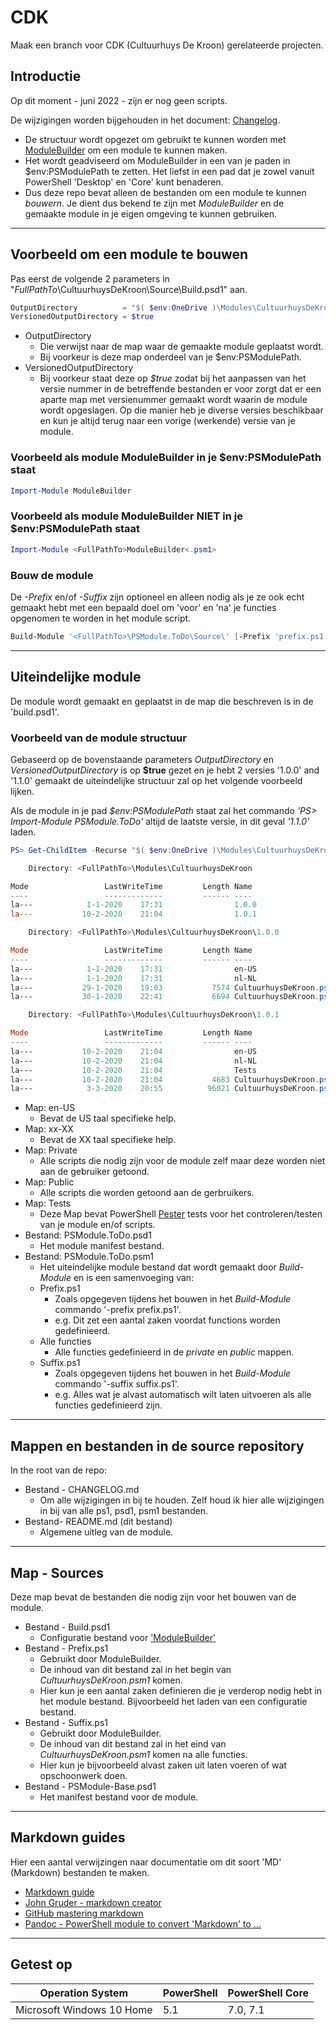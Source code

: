 # CDK

Maak een branch voor CDK (Cultuurhuys De Kroon) gerelateerde projecten.

## Introductie

Op dit moment - juni 2022 - zijn er nog geen scripts.

De wijzigingen worden bijgehouden in het document: [Changelog](CHANGELOG.md).

* De structuur wordt opgezet om gebruikt te kunnen worden met [ModuleBuilder](https://github.com/PoshCode/ModuleBuilder) om een module te kunnen maken.
* Het wordt geadviseerd om ModuleBuilder in een van je paden in $env:PSModulePath te zetten. Het liefst in een pad dat je zowel vanuit  PowerShell 'Desktop' en 'Core' kunt benaderen.
* Dus deze repo bevat alleen de bestanden om een module te kunnen *bouwern*. Je dient dus bekend te zijn met _ModuleBuilder_ en de gemaakte module in je eigen omgeving te kunnen gebruiken.

---

## Voorbeeld om een module te bouwen

Pas eerst de volgende 2 parameters in "_FullPathTo_\CultuurhuysDeKroon\Source\Build.psd1" aan.

```PowerShell
OutputDirectory          = "$( $env:OneDrive )\Modules\CultuurhuysDeKroon"
VersionedOutputDirectory = $true
```

* OutputDirectory
  * Die verwijst naar de map waar de gemaakte module geplaatst wordt.
  * Bij voorkeur is deze map onderdeel van je $env:PSModulePath.
* VersionedOutputDirectory
  * Bij voorkeur staat deze op _$true_ zodat bij het aanpassen van het versie nummer in de betreffende bestanden er voor zorgt dat er een aparte map met versienummer gemaakt wordt waarin de module wordt opgeslagen. Op die manier heb je diverse versies beschikbaar en kun je altijd terug naar een vorige (werkende) versie van je module.

### Voorbeeld als module ModuleBuilder in je $env:PSModulePath staat

```PowerShell
Import-Module ModuleBuilder
```

### Voorbeeld als module ModuleBuilder NIET in je $env:PSModulePath staat

```PowerShell
Import-Module <FullPathTo>ModuleBuilder<.psm1>
```

### Bouw de module

De _-Prefix_ en/of _-Suffix_ zijn optioneel en alleen nodig als je ze ook echt gemaakt hebt met een bepaald doel om 'voor' en 'na' je functies opgenomen te worden in het module script.

```PowerShell
Build-Module '<FullPathTo>\PSModule.ToDo\Source\' [-Prefix 'prefix.ps1'] [-Suffix 'suffix.ps1']
```

---

## Uiteindelijke module

De module wordt gemaakt en geplaatst in de map die beschreven is in de 'build.psd1'.

### Voorbeeld van de module structuur

Gebaseerd op de bovenstaande parameters _OutputDirectory_ en _VersionedOutputDirectory_ is op __$true__ gezet en je hebt 2 versies '1.0.0' and '1.1.0' gemaakt de uiteindelijke structuur zal op het volgende voorbeeld lijken.

Als de module in je pad _$env:PSModulePath_ staat zal het commando _'PS> Import-Module PSModule.ToDo'_ altijd de laatste versie, in dit geval _'1.1.0'_ laden.

```PowerShell
PS> Get-ChildItem -Recurse "$( $env:OneDrive )\Modules\CultuurhuysDeKroon"

    Directory: <FullPathTo>\Modules\CultuurhuysDeKroon

Mode                 LastWriteTime         Length Name
----                 -------------         ------ ----
la---            1-1-2020    17:31                1.0.0
la---           10-2-2020    21:04                1.0.1

    Directory: <FullPathTo>\Modules\CultuurhuysDeKroon\1.0.0

Mode                 LastWriteTime         Length Name
----                 -------------         ------ ----
la---            1-1-2020    17:31                en-US
la---            1-1-2020    17:31                nl-NL
la---           29-1-2020    19:03           7574 CultuurhuysDeKroon.psd1
la---           30-1-2020    22:41           6694 CultuurhuysDeKroon.psm1

    Directory: <FullPathTo>\Modules\CultuurhuysDeKroon\1.0.1

Mode                 LastWriteTime         Length Name
----                 -------------         ------ ----
la---           10-2-2020    21:04                en-US
la---           10-2-2020    21:04                nl-NL
la---           10-2-2020    21:04                Tests
la---           10-2-2020    21:04           4683 CultuurhuysDeKroon.psd1
la---            3-3-2020    20:55          96021 CultuurhuysDeKroon.psm1
```

* Map: en-US
  * Bevat de US taal specifieke help.
* Map: xx-XX
  * Bevat de XX taal specifieke help.
* Map: Private
  * Alle scripts die nodig zijn voor de module zelf maar deze worden niet aan de gebruiker getoond.
* Map: Public
  * Alle scripts die worden getoond aan de gerbruikers.
* Map: Tests
  * Deze Map bevat PowerShell [Pester](https://github.com/pester/Pester) tests voor het controleren/testen van je module en/of scripts.
* Bestand: PSModule.ToDo.psd1
  * Het module manifest bestand.
* Bestand: PSModule.ToDo.psm1
  * Het uiteindelijke module bestand dat wordt gemaakt door _Build-Module_ en is een samenvoeging van:
  * Prefix.ps1
    * Zoals opgegeven tijdens het bouwen in het _Build-Module_ commando '-prefix prefix.ps1'.
    * e.g. Dit zet een aantal zaken voordat functions worden gedefinieerd.
  * Alle functies
    * Alle functies gedefinieerd in de _private_ en _public_ mappen.
  * Suffix.ps1
    * Zoals opgegeven tijdens het bouwen in het _Build-Module_ commando '-suffix suffix.ps1'.
    * e.g. Alles wat je alvast automatisch wilt laten uitvoeren als alle functies gedefinieerd zijn.

---

## Mappen en bestanden in de source repository

In the root van de repo:

* Bestand - CHANGELOG.md
  * Om alle wijzigingen in bij te houden. Zelf houd ik hier alle wijzigingen in bij van alle ps1, psd1, psm1 bestanden.
* Bestand- README.md (dit bestand)
  * Algemene uitleg van de module.

---

## Map - Sources

Deze map bevat de bestanden die nodig zijn voor het bouwen van de module.

* Bestand - Build.psd1
  * Configuratie bestand voor ['ModuleBuilder'](https://github.com/PoshCode/ModuleBuilder)
* Bestand - Prefix.ps1
  * Gebruikt door ModuleBuilder.
  * De inhoud van dit bestand zal in het begin van _CultuurhuysDeKroon.psm1_ komen.
  * Hier kun je een aantal zaken definieren die je verderop nodig hebt in het module bestand. Bijvoorbeeld het laden van een configuratie bestand.
* Bestand - Suffix.ps1
  * Gebruikt door ModuleBuilder.
  * De inhoud van dit bestand zal in het eind van _CultuurhuysDeKroon.psm1_ komen na alle functies.
  * Hier kun je bijvoorbeeld alvast zaken uit laten voeren of wat opschoonwerk doen.
* Bestand - PSModule-Base.psd1
  * Het manifest bestand voor de module.

---

## Markdown guides

Hier een aantal verwijzingen naar documentatie om dit soort 'MD' (Markdown) bestanden te maken.

* [Markdown guide](https://www.markdownguide.org/basic-syntax/)
* [John Gruder - markdown creator](https://daringfireball.net/projects/markdown/)
* [GitHub mastering markdown](https://guides.github.com/features/mastering-markdown/)
* [Pandoc - PowerShell module to convert 'Markdown' to ...](http://pandoc.org/)

---

## Getest op

Operation System | PowerShell | PowerShell Core
-------------------------------------------------- | ---------- | ----------
Microsoft Windows 10 Home | 5.1 | 7.0, 7.1
